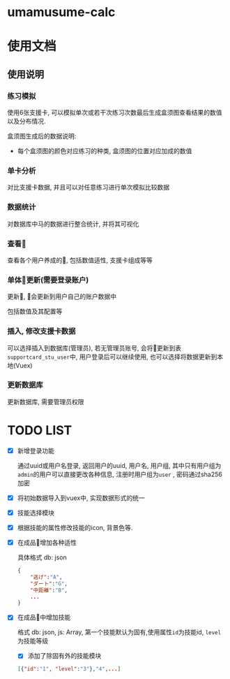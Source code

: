 <!--
 * @Author: your name
 * @Date: 2021-06-15 17:31:46
 * @LastEditTime: 2021-08-21 14:07:21
 * @LastEditors: Akarichan
 * @Description: In User Settings Edit
-->
# umamusume-calc

# 使用文档

## 使用说明

### **练习模拟**

使用6张支援卡, 可以模拟单次或若干次练习次数最后生成盒须图查看结果的数值以及分布情况.

盒须图生成后的数据说明: 
- 每个盒须图的颜色对应练习的种类, 盒须图的位置对应加成的数值


### **单卡分析**

对比支援卡数据, 并且可以对任意练习进行单次模拟比较数据

### **数据统计**

对数据库中马的数据进行整合统计, 并将其可视化


### **查看🐎**

查看各个用户养成的🐎, 包括数值适性, 支援卡组成等等


### **单体🐎更新(需要登录账户)**

更新🐎, 🐎会更新到用户自己的账户数据中

包括数值及其配置等

### **插入, 修改支援卡数据**

可以选择插入到数据库(管理员), 若无管理员账号, 会将🐎更新到表 `supportcard_stu_user`中, 用户登录后可以继续使用, 也可以选择将数据更新到本地(Vuex)


### **更新数据库**

更新数据库, 需要管理员权限

# TODO LIST

- [x]  新增登录功能

    通过uuid或用户名登录, 返回用户的uuid, 用户名, 用户组, 其中只有用户组为`admin`的用户可以直接更改各种信息, 注册时用户组为`user` , 密码通过sha256加密

- [x]  将初始数据导入到vuex中, 实现数据形式的统一
- [x]  技能选择模块
- [x]  根据技能的属性修改技能的icon, 背景色等.
- [x]  在成品🐎增加各种适性

    具体格式 db: json

    ```json
    {
    	"逃げ":"A",
    	"ダート":"G",
    	"中距離":"B",
    	...
    }
    ```

- [x]  在成品🐎中增加技能

    格式 db: json, js: Array, 第一个技能默认为固有,使用属性`id`为技能id, `level`为技能等级
    - [x] 添加了除固有外的技能模块
    ```json
    [{"id":"1", "level":"3"},"4",...]
    ```
